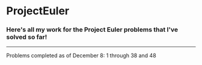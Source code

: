 # ProjectEuler
### Here's all my work for the Project Euler problems that I've solved so far!
---
Problems completed as of December 8: 1 through 38 and 48
